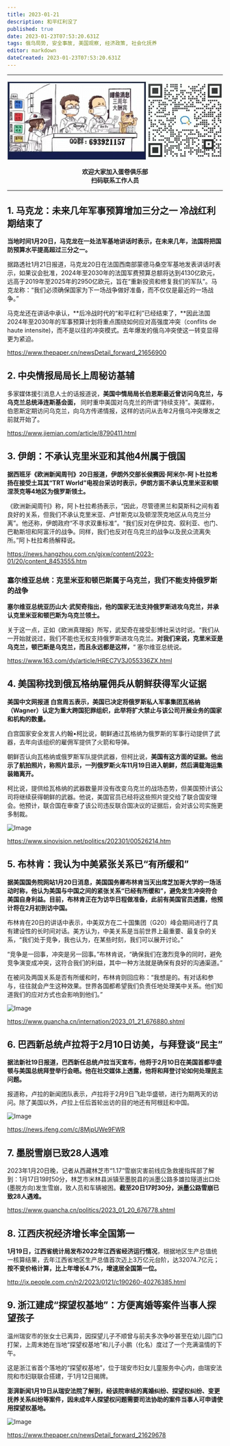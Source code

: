 ```yaml
---
title: 2023-01-21
description: 和平红利没了
published: true
date: 2023-01-23T07:53:20.631Z
tags: 俄乌局势, 安全事故, 美国观察, 经济政策, 社会化抚养
editor: markdown
dateCreated: 2023-01-23T07:53:20.631Z
---
```


<div class="podcast-player"></div>

---

<center style="font-weight:bold;">
  <img src="/assets/join.png" alt="加入蛋卷俱乐部"><br/>
  <p>欢迎大家加入蛋卷俱乐部<br/>扫码联系工作人员</p>
</center>

---

## 1. 马克龙：未来几年军事预算增加三分之一 冷战红利期结束了

**当地时间1月20日，马克龙在一处法军基地讲话时表示，在未来几年，法国将把国防预算水平提高超过三分之一。**



据路透社1月21日报道，马克龙20日在法国西南部蒙德马桑空军基地发表讲话时表示，如果议会批准，2024年至2030年的法国军费预算总额将达到4130亿欧元，远高于2019年至2025年的2950亿欧元，旨在“重新投资和修复我们的军队”。马克龙称：“我们必须确保国家为下一场战争做好准备，而不仅仅是最近的一场战争。”



马克龙还在讲话中承认，**后冷战时代的“和平红利”已经结束了，**因此法国2024年至2030年的军事预算计划将重点围绕如何应对高强度冲突（conflits de haute intensite)，而不是以往的冲突模式。去年爆发的俄乌冲突使这一转变显得更为紧迫。

https://www.thepaper.cn/newsDetail_forward_21656900



## 2. 中央情报局局长上周秘访基辅

多家媒体援引消息人士的话报道说，**美国中情局局长伯恩斯最近曾访问乌克兰，与乌克兰总统泽连斯基会面，** 同时重申美国对乌克兰的所谓“持续支持”。美媒称，伯恩斯定期访问乌克兰，向乌方传递情报，这样的访问从去年2月俄乌冲突爆发之前就开始了。

https://www.jiemian.com/article/8790411.html



## 3. 伊朗：不承认克里米亚和其他4州属于俄国

**据西班牙《欧洲新闻周刊》20日报道，伊朗外交部长侯赛因·阿米尔-阿卜杜拉希扬在接受土耳其“TRT World”电视台采访时表示，伊朗方面不承认克里米亚和顿涅茨克等4地区为俄罗斯领土。**



《欧洲新闻周刊》称，阿卜杜拉希扬表示，“因此，尽管德黑兰和莫斯科之间有着良好的关系，但我们不承认克里米亚、卢甘斯克以及顿涅茨克地区从乌克兰分离”。他还称，伊朗政府“不寻求双重标准”。“我们反对在伊拉克、叙利亚、也门、巴勒斯坦和阿富汗的战争。同样，我们也反对在乌克兰的战争以及民众流离失所。”阿卜杜拉希扬解释说。

https://news.hangzhou.com.cn/gjxw/content/2023-01/20/content_8453555.htm



### 塞尔维亚总统：克里米亚和顿巴斯属于乌克兰，我们不能支持俄罗斯的战争

**塞尔维亚总统亚历山大·武契奇指出，他的国家无法支持俄罗斯进攻乌克兰，并承认克里米亚和顿巴斯为乌克兰领土。**



关于这一点，正如《欧洲真理报》所写，武契奇在接受彭博社采访时说。“我们从一开始就说过，我们不能也无权支持俄罗斯进攻乌克兰。**对我们来说，克里米亚是乌克兰，顿巴斯是乌克兰，而且永远都是这样，**“ 塞尔维亚总统说。

https://www.163.com/dy/article/HREC7V3J055336ZX.html



## 4. 美国称找到俄瓦格纳雇佣兵从朝鲜获得军火证据

**美国中文网报道 白宫周五表示，美国已决定将俄罗斯私人军事集团瓦格纳（Wagner）认定为重大跨国犯罪组织，此举将扩大禁止与该公司开展业务的国家和机构的数量。**



白宫国家安全发言人约翰•柯比说，朝鲜通过瓦格纳为俄罗斯的军事行动提供了武器，去年向该组织的雇佣军提供了火箭和导弹。



朝鲜否认向瓦格纳或俄罗斯军队提供武器，但柯比说，**美国有这方面的证据。他出示了航拍照片，称照片显示，一列俄罗斯火车11月19日进入朝鲜，然后满载海运集装箱离开。**



柯比说，提供给瓦格纳的武器数量并没有改变乌克兰的战场态势，但美国预计该公司将继续获得朝鲜的武器。他说，美国官员已经将这些照片提交给了联合国安理会。他预计，联合国在审查了该公司违反联合国决议的证据后，会对该公司实施更多制裁。

![Image](https://img.bedtime.news/2023/01/23/63ce3a65152bd.png)

https://www.sinovision.net/politics/202301/00526214.htm



## 5. 布林肯：我认为中美紧张关系已“有所缓和”

**据美国国务院网站1月20日消息，美国国务卿布林肯当天出席芝加哥大学的一场活动时称，他认为美国与中国之间的紧张关系“已经有所缓和”，避免发生冲突符合美国自身利益。目前，布林肯正在为访华日程做准备，此前有美国官员透露，他预计将在2月初到访中国。**



布林肯在20日的讲话中表示，中美双方在二十国集团（G20）峰会期间进行了具有建设性的长时间对话。美方认为，中美关系是当前世界上最重要、最复杂的关系，“我们处于竞争，我也认为，在某些时刻，我们可以展开讨论。”



“竞争是一回事，冲突是另一回事。”布林肯说，“确保我们在激烈竞争的同时，避免竞争演变成冲突，这符合我们的利益，其中一种方法就是确保有良好的沟通渠道。”



在被问及两国关系是否有所缓和时，布林肯则回应称：“我想是的。有对话和参与，往往就会产生这种效果。世界各国都希望我们负责任地处理美中关系。他们知道我们的应对方式也会影响到他们。”

![Image](https://img.bedtime.news/2023/01/23/63ce3a67118b3.jpeg)

https://www.guancha.cn/internation/2023_01_21_676880.shtml



## 6. 巴西新总统卢拉将于2月10日访美，与拜登谈“民主”

**据法新社19日报道，巴西新任总统卢拉当天宣布，他将于2月10日在美国首都华盛顿与美国总统拜登举行会晤。他在社交媒体上透露，他将和拜登讨论如何处理民主问题。**



报道称，卢拉的新闻团队表示，卢拉将于2月9日飞赴华盛顿，进行为期两天的访问。除了美国以外，卢拉上任后首轮出访的目的地还有阿根廷和中国。

![Image](https://img.bedtime.news/2023/01/23/63ce3a687daf4.jpeg)

https://news.ifeng.com/c/8MjpUWe9FWR



## 7. 墨脱雪崩已致28人遇难 

2023年1月20日晚，记者从西藏林芝市“1.17”雪崩灾害前线应急救援指挥部了解到：1月17日19时50分，林芝市米林县派镇至墨脱县的派墨公路多雄拉隧道出口处(墨脱方向)发生雪崩，致人员和车辆被困。**截至20日17时30分，派墨公路雪崩已致28人遇难。**

https://www.guancha.cn/politics/2023_01_20_676778.shtml



## 8. 江西庆祝经济增长率全国第一

**1月19日，江西省统计局发布2022年江西省经济运行情况**，根据地区生产总值统一核算结果，去年江西省地区生产总值首次迈上3万亿元台阶，达32074.7亿元；**按不变价格计算，比上年增长4.7%，增速居全国第一位。**

http://jx.people.com.cn/n2/2023/0121/c190260-40276385.html



## 9. 浙江建成“探望权基地”：方便离婚等案件当事人探望孩子

温州瑞安市的张女士已离异，因探望儿子不顺曾与前夫多次争吵甚至在幼儿园门口打架，上周末她在当地“探望权基地”和儿子小鹏（化名）度过了一个充满温情的下午。



这是浙江省首个落地的“探望权基地”，位于瑞安市妇女儿童服务中心内，由瑞安法院和市妇联联合搭建，于1月12日揭牌。



**澎湃新闻1月19日从瑞安法院了解到，经该院审结的离婚纠纷、探望权纠纷、变更抚养关系纠纷等案件，因未成年人探望权问题需要司法协助的案件当事人可申请使用探望权基地。**

![Image](https://img.bedtime.news/2023/01/23/63ce3a69cc23c.jpeg)

https://www.thepaper.cn/newsDetail_forward_21629678
